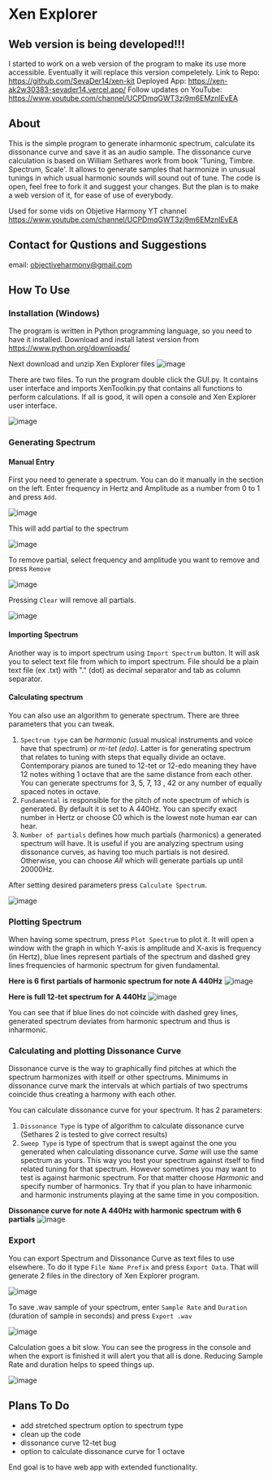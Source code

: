 # Xen Explorer

## Web version is being developed!!!

I started to work on a web version of the program to make its use more accessible. Eventually it will replace this version compeletely. 
Link to Repo: https://github.com/SevaDer14/xen-kit
Deployed App: https://xen-ak2w30383-sevader14.vercel.app/
Follow updates on YouTube: https://www.youtube.com/channel/UCPDmqGWT3zj9m6EMznlEvEA

## About
This is the simple program to generate inharmonic spectrum, calculate its dissonance curve and save it as an audio sample. The dissonance curve calculation is based on William Sethares work from book 'Tuning, Timbre. Spectrum, Scale'. It allows to generate samples that harmonize in unusual tunings in which usual harmonic sounds will sound out of tune. The code is open, feel free to fork it and suggest your changes. But the plan is to make a web version of it, for ease of use of everybody.

Used for some vids on Objetive Harmony YT channel https://www.youtube.com/channel/UCPDmqGWT3zj9m6EMznlEvEA

## Contact for Qustions and Suggestions
email: objectiveharmony@gmail.com

## How To Use
### Installation (Windows)

The program is written in Python programming language, so you need to have it installed. Download and install latest version from https://www.python.org/downloads/

Next download and unzip Xen Explorer files
![image](https://user-images.githubusercontent.com/79849155/164470409-cf0889d7-b846-40b2-850c-09e0f8c857ec.png)

There are two files. To run the program double click the GUI.py. It contains user interface and imports XenToolkin.py that contains all functions to perform calculations. If all is good, it will open a console and Xen Explorer user interface.

![image](https://user-images.githubusercontent.com/79849155/164472328-eeb15bb0-6617-4e21-a688-b9ce8891ae67.png)

### Generating Spectrum
#### Manual Entry
First you need to generate a spectrum. You can do it manually in the section on the left. Enter frequency in Hertz and Amplitude as a number from 0 to 1 and press `Add`.

![image](https://user-images.githubusercontent.com/79849155/164473330-447ab766-fd27-42c6-b062-4654ffb1daaa.png)

This will add partial to the spectrum

![image](https://user-images.githubusercontent.com/79849155/164473983-7692f4bb-5b42-48e0-9fba-66df79ea541a.png)

To remove partial, select frequency and amplitude you want to remove and press `Remove`

![image](https://user-images.githubusercontent.com/79849155/164474599-551995ea-c18b-454d-888d-b5a7e0d94f2a.png)

Pressing `Clear` will remove all partials.

![image](https://user-images.githubusercontent.com/79849155/164475081-a2e5d81f-8fcf-43f8-b67e-fe3abf5e0f6c.png)

#### Importing Spectrum
Another way is to import spectrum using `Import Spectrum` button. It will ask you to select text file from which to import spectrum. File should be a plain text file (ex .txt) with "." (dot) as decimal separator and tab as column separator.

#### Calculating spectrum

You can also use an algorithm to generate spectrum. There are three parameters that you can tweak. 
1) `Spectrum type` can be *harmonic* (usual musical instruments and voice have that spectrum) or *m-tet (edo)*. Latter is for generating spectrum that relates to tuning with steps that equally divide an octave. Contemporary pianos are tuned to 12-tet or 12-edo meaning they have 12 notes withing 1 octave that are the same distance from each other. You can generate spectrums for 3, 5, 7, 13 , 42 or any number of equally spaced notes in octave.
2) `Fundamental` is responsible for the pitch of note spectrum of which is generated. By default it is set to A 440Hz. You can specify exact number in Hertz or choose C0 which is the lowest note human ear can hear.
3) `Number of partials` defines how much partials (harmonics) a generated spectrum will have. It is useful if you are analyzing spectrum using dissonance curves, as having too much partials is not desired. Otherwise, you can choose *All* which will generate partials up until 20000Hz.

After setting desired parameters press `Calculate Spectrum`.

![image](https://user-images.githubusercontent.com/79849155/164502579-bd625d35-6f39-491d-a00a-a74c436135c6.png)

### Plotting Spectrum
When having some spectrum, press `Plot Spectrum` to plot it. It will open a window with the graph in which Y-axis is amplitude and X-axis is frequency (in Hertz), blue lines represent partials of the spectrum and dashed grey lines frequencies of harmonic spectrum for given fundamental.

**Here is 6 first partials of harmonic spectrum for note A 440Hz**
![image](https://user-images.githubusercontent.com/79849155/164503711-689f431c-7117-419c-94b7-46792dcec594.png)

**Here is full 12-tet spectrum for A 440Hz**
![image](https://user-images.githubusercontent.com/79849155/164504077-c4b18f7c-23d8-42ff-8d19-d1a3f83d024b.png)

You can see that if blue lines do not coincide with dashed grey lines, generated spectrum deviates from harmonic spectrum and thus is inharmonic.

### Calculating and plotting Dissonance Curve
Dissonance curve is the way to graphically find pitches at which the spectrum harmonizes  with itself or other spectrums. Minimums in dissonance curve mark the intervals at which partials of two spectrums coincide thus creating a harmony with each other.

You can calculate dissonance curve for your spectrum. It has 2 parameters:
1) `Dissonance Type` is type of algorithm to calculate dissonance curve (Sethares 2 is tested to give correct results)
2) `Sweep Type` is type of spectrum that is swept against the one you generated when calculating dissonance curve. *Same* will use the same spectrum as yours. This way you test your spectrum against itself to find related tuning for that spectrum. However sometimes you may want to test is against harmonic spectrum. For that matter choose *Harmonic* and specify number of harmonics. Try that if you plan to have inharmonic and harmonic instruments playing at the same time in you composition.

**Dissonance curve for note A 440Hz with harmonic spectrum with 6 partials**
![image](https://user-images.githubusercontent.com/79849155/164507575-e1117319-1ec7-4acd-b346-32ed31d32e5f.png)

### Export
You can export Spectrum and Dissonance Curve as text files to use elsewhere. To do it type `File Name Prefix` and press `Export Data`. That will generate 2 files in the directory of Xen Explorer program.

![image](https://user-images.githubusercontent.com/79849155/164508181-d82a2c66-1996-4b93-b80c-b6b396461006.png)

To save .wav sample of your spectrum, enter `Sample Rate` and `Duration` (duration of sample in seconds) and press `Export .wav`

![image](https://user-images.githubusercontent.com/79849155/164508477-93ecb20b-c43e-4530-89ed-f4361685604c.png)

Calculation goes a bit slow. You can see the progress in the console and when the export is finished it will alert you that all is done. Reducing Sample Rate and duration helps to speed things up.

![image](https://user-images.githubusercontent.com/79849155/164509033-63850c64-1be2-4645-beda-a510af3a1fd7.png)


## Plans To Do
- add stretched spectrum option to spectrum type
- clean up the code
- dissonance curve 12-tet bug
- option to calculate dissonance curve for 1 octave

End goal is to have web app with extended functionality. 
